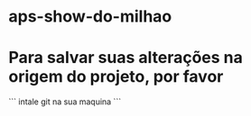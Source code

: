 # aps-show-do-milhao
<h1>Para salvar suas alterações na origem do projeto, por favor</h1>
```
intale git na sua maquina
```

